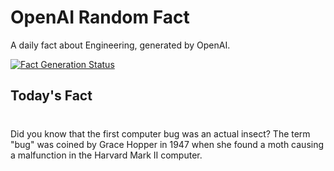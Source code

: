 
# OpenAI Random Fact
A daily fact about Engineering, generated by OpenAI.

[![Fact Generation Status](https://github.com/MarioVidoni/openai-daily-fact/actions/workflows/main.yml/badge.svg)](https://github.com/MarioVidoni/openai-daily-fact/actions/workflows/main.yml)

## Today's Fact
# 
Did you know that the first computer bug was an actual insect? The term "bug" was coined by Grace Hopper in 1947 when she found a moth causing a malfunction in the Harvard Mark II computer.